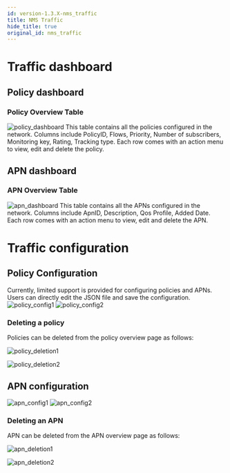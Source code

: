 ```yaml
---
id: version-1.3.X-nms_traffic
title: NMS Traffic
hide_title: true
original_id: nms_traffic
---
```


# Traffic dashboard

## Policy dashboard
### Policy Overview Table
![policy_dashboard](../../../../readmes/assets/nms/userguide/policy_overview.png)
This table contains all the policies configured in the network. Columns include PolicyID, Flows, Priority,  Number of subscribers, Monitoring key, Rating, Tracking type. Each row comes with an action menu to view, edit and delete the policy.


## APN dashboard
### APN Overview Table
![apn_dashboard](../../../../readmes/assets/nms/userguide/apn_overview.png)
This table contains all the APNs configured in the network. Columns include ApnID, Description, Qos Profile, Added Date. Each row comes with an action menu to view, edit and delete the APN.

# Traffic configuration

## Policy Configuration
Currently, limited support is provided for configuring policies and APNs. Users can directly edit the JSON file and save the configuration.
![policy_config1](../../../../readmes/assets/nms/userguide/policy_configuration_1.png)
![policy_config2](../../../../readmes/assets/nms/userguide/policy_configuration_2.png)

### Deleting a policy
Policies can be deleted from the policy overview page as follows:

![policy_deletion1](../../../../readmes/assets/nms/userguide/policy_remove_0.png)

![policy_deletion2](../../../../readmes/assets/nms/userguide/policy_remove_1.png)


## APN configuration
![apn_config1](../../../../readmes/assets/nms/userguide/apn_configuration.png)
![apn_config2](../../../../readmes/assets/nms/userguide/apn_configuration.png)

### Deleting an APN
APN can be deleted from the APN overview page as follows:

![apn_deletion1](../../../../readmes/assets/nms/userguide/apn_remove_0.png)

![apn_deletion2](../../../../readmes/assets/nms/userguide/apn_remove_1.png)

